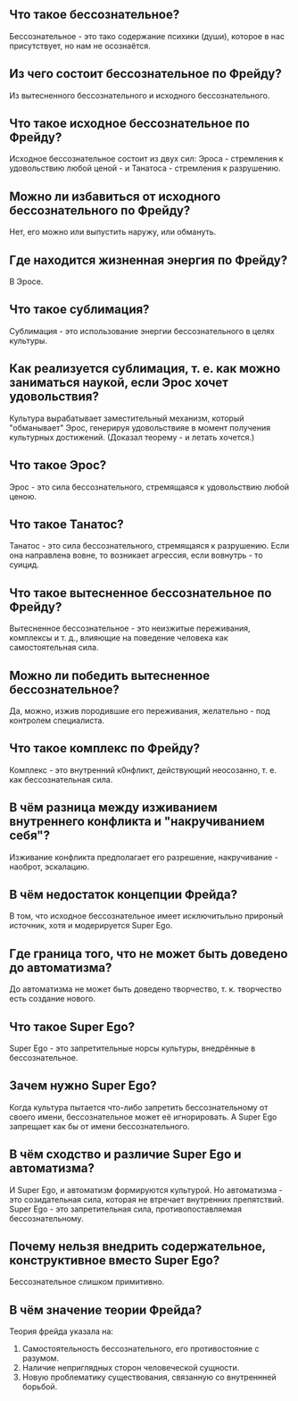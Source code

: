 ## Что такое бессознательное?
Бессознательное - это тако содержание психики (души), которое в нас присутствует, но нам не осознаётся.

## Из чего состоит бессознательное по Фрейду?
Из вытесненного бессознательного и исходного бессознательного.

## Что такое исходное бессознательное по Фрейду?
Исходное бессознательное состоит из двух сил: Эроса -  стремления к удовольствию любой ценой - и Танатоса - стремления к разрушению.

## Можно ли избавиться от исходного бессознательного по Фрейду?
Нет, его можно или выпустить наружу, или обмануть.

## Где находится жизненная энергия по Фрейду?
В Эросе.

## Что такое сублимация?
Сублимация - это использование энергии бессознательного в целях культуры.

## Как реализуется сублимация, т. е. как можно заниматься наукой, если Эрос хочет удовольствия?
Культура вырабатывает заместительный механизм, который "обманывает" Эрос, генерируя удовольствияе в момент получения культурных достижений.
(Доказал теорему - и летать хочется.)

## Что такое Эрос?
Эрос - это сила бессознательного, стремящаяся к удовольствию любой ценою.

## Что такое Танатос?
Танатос - это сила бессознательного, стремящаяся к разрушению.
Если она направлена вовне, то возникает агрессия, если вовнутрь - то суицид.

## Что такое вытесненное бессознательное по Фрейду?
Вытесненное бессознательное - это неизжитые переживания, комплексы и т. д., влияющие на поведение человека как самостоятельная сила.

## Можно ли победить вытесненное бессознательное?
Да, можно, изжив породившие его переживания, желательно - под контролем специалиста.

## Что такое комплекс по Фрейду?
Комплекс - это внутренний к0нфликт, действующий неосозанно, т. е. как бессознательная сила.

## В чём разница между изживанием внутреннего конфликта и "накручиванием себя"?
Изживание конфликта предполагает его разрешение, накручивание - наоброт, эскалацию.

## В чём недостаток концепции Фрейда?
В том, что исходное бессознательное имеет исключитьльно прироный источник, хотя и модерируется Super Ego.

## Где граница того, что не может быть доведено до автоматизма?
До автоматизма не может быть доведено творчество, т. к. творчество есть создание нового.

## Что такое Super Ego?
Super Ego - это запретительные норсы культуры, внедрённые в бессознательное.

## Зачем нужно Super Ego?
Когда культура пытается что-либо запретить бессознательному от своего имени, бессознательное может её игнорировать.
А Super Ego запрещает как бы от имени бессознательного.

## В чём сходство и различие Super Ego и автоматизма?
И Super Ego, и автоматизм формируются культурой.
Но автоматизма - это созидательная сила, которая не втречает внутренних препятствий.
Super Ego - это запретительная сила, противопоставляемая бессознательному.

## Почему нельзя внедрить содержательное, конструктивное вместо Super Ego?
Бессознательное слишком примитивно.

## В чём значение теории Фрейда?
Теория фрейда указала на:
1. Самостоятельность бессознательного, его противостояние с разумом.
2. Наличие неприглядных сторон человеческой сущности.
3. Новую проблематику существования, связанную со внутреннней борьбой.

